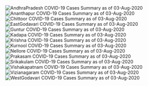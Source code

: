 
<img src="https://deepuhub.github.io/COVID-19/GraphsGenerated/03-Aug-2020/AndhraPradesh_03-Aug-2020.jpg" alt="AndhraPradesh COVID-19 Cases Summary as of 03-Aug-2020">
 <br>										  
<img src="https://deepuhub.github.io/COVID-19/GraphsGenerated/03-Aug-2020/Ananthapur_03-Aug-2020.jpg" alt="Ananthapur COVID-19 Cases Summary as of 03-Aug-2020">
 <br>										  
<img src="https://deepuhub.github.io/COVID-19/GraphsGenerated/03-Aug-2020/Chittoor_03-Aug-2020.jpg" alt="Chittoor COVID-19 Cases Summary as of 03-Aug-2020">
 <br>										  
<img src="https://deepuhub.github.io/COVID-19/GraphsGenerated/03-Aug-2020/EastGodavari_03-Aug-2020.jpg" alt="EastGodavari COVID-19 Cases Summary as of 03-Aug-2020">
 <br>										  
<img src="https://deepuhub.github.io/COVID-19/GraphsGenerated/03-Aug-2020/Guntur_03-Aug-2020.jpg" alt="Guntur COVID-19 Cases Summary as of 03-Aug-2020">
 <br>										  
<img src="https://deepuhub.github.io/COVID-19/GraphsGenerated/03-Aug-2020/Kadapa_03-Aug-2020.jpg" alt="Kadapa COVID-19 Cases Summary as of 03-Aug-2020">
 <br>										  
<img src="https://deepuhub.github.io/COVID-19/GraphsGenerated/03-Aug-2020/Krishna_03-Aug-2020.jpg" alt="Krishna COVID-19 Cases Summary as of 03-Aug-2020">
 <br>										  
<img src="https://deepuhub.github.io/COVID-19/GraphsGenerated/03-Aug-2020/Kurnool_03-Aug-2020.jpg" alt="Kurnool COVID-19 Cases Summary as of 03-Aug-2020">
 <br>										  
<img src="https://deepuhub.github.io/COVID-19/GraphsGenerated/03-Aug-2020/Nellore_03-Aug-2020.jpg" alt="Nellore COVID-19 Cases Summary as of 03-Aug-2020">
 <br>										  
<img src="https://deepuhub.github.io/COVID-19/GraphsGenerated/03-Aug-2020/Prakasam_03-Aug-2020.jpg" alt="Prakasam COVID-19 Cases Summary as of 03-Aug-2020">
 <br>										  
<img src="https://deepuhub.github.io/COVID-19/GraphsGenerated/03-Aug-2020/Srikakulam_03-Aug-2020.jpg" alt="Srikakulam COVID-19 Cases Summary as of 03-Aug-2020">
 <br>										  
<img src="https://deepuhub.github.io/COVID-19/GraphsGenerated/03-Aug-2020/Vishakapatnam_03-Aug-2020.jpg" alt="Vishakapatnam COVID-19 Cases Summary as of 03-Aug-2020">
 <br>										  
<img src="https://deepuhub.github.io/COVID-19/GraphsGenerated/03-Aug-2020/Vizianagaram_03-Aug-2020.jpg" alt="Vizianagaram COVID-19 Cases Summary as of 03-Aug-2020">
 <br>										  
<img src="https://deepuhub.github.io/COVID-19/GraphsGenerated/03-Aug-2020/WestGodavari_03-Aug-2020.jpg" alt="WestGodavari COVID-19 Cases Summary as of 03-Aug-2020">
 <br> 